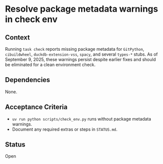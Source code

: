 # Resolve package metadata warnings in check env

## Context
Running `task check` reports missing package metadata for `GitPython`,
`cibuildwheel`, `duckdb-extension-vss`, `spacy`, and several `types-*`
stubs. As of September 9, 2025, these warnings persist despite earlier
fixes and should be eliminated for a clean environment check.

## Dependencies
None.

## Acceptance Criteria
- `uv run python scripts/check_env.py` runs without package metadata warnings.
- Document any required extras or steps in `STATUS.md`.

## Status
Open
